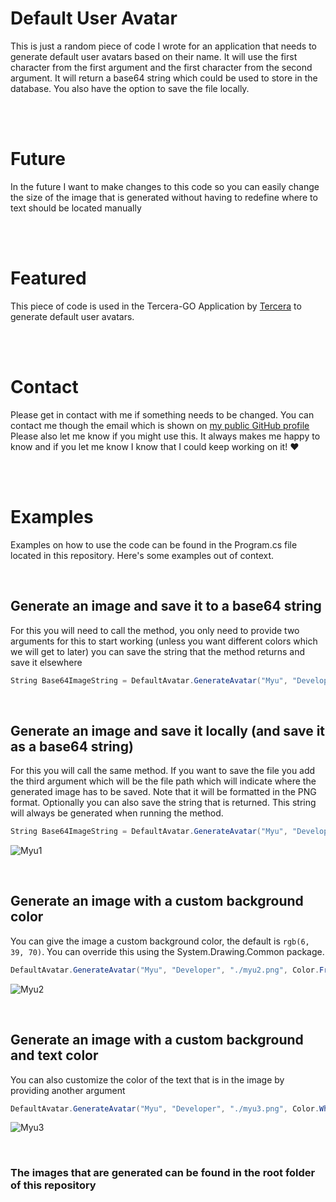 # Default User Avatar 
This is just a random piece of code I wrote for an application that needs to generate default user avatars based on their name. It will use the first character from the first argument and the first character from the second argument. It will return a base64 string which could be used to store in the database. You also have the option to save the file locally.

<br>
<br>

# Future
In the future I want to make changes to this code so you can easily change the size of the image that is generated without having to redefine where to text should be located manually

<br>
<br>

# Featured
This piece of code is used in the Tercera-GO Application by [Tercera](https://tercera.nl/) to generate default user avatars. 

<br>
<br>

# Contact
Please get in contact with me if something needs to be changed. You can contact me though the email which is shown on [my public GitHub profile](https://github.com/mutedev/) Please also let me know if you might use this. It always makes me happy to know and if you let me know I know that I could keep working on it! ❤

<br>
<br>

# Examples
Examples on how to use the code can be found in the Program.cs file located in this repository. Here's some examples out of context.

<br>

## Generate an image and save it to a base64 string
For this you will need to call the method, you only need to provide two arguments for this to start working (unless you want different colors which we will get to later) you can save the string that the method returns and save it elsewhere
```c#
String Base64ImageString = DefaultAvatar.GenerateAvatar("Myu", "Developer");
```

<br>

## Generate an image and save it locally (and save it as a base64 string)
For this you will call the same method. If you want to save the file you add the third argument which will be the file path which will indicate where the generated image has to be saved. Note that it will be formatted in the PNG format. Optionally you can also save the string that is returned. This string will always be generated when running the method.
```c#
String Base64ImageString = DefaultAvatar.GenerateAvatar("Myu", "Developer", "./myu1.png");
```
![Myu1](https://raw.githubusercontent.com/mutedev/DefaultUserAvatar/main/myu1.png)

<br>

## Generate an image with a custom background color
You can give the image a custom background color, the default is `rgb(6, 39, 70)`. You can override this using the System.Drawing.Common package.
```c#
DefaultAvatar.GenerateAvatar("Myu", "Developer", "./myu2.png", Color.FromArgb(200, 10, 100));
```
![Myu2](https://raw.githubusercontent.com/mutedev/DefaultUserAvatar/main/myu2.png)

<br>

## Generate an image with a custom background and text color
You can also customize the color of the text that is in the image by providing another argument
```c#
DefaultAvatar.GenerateAvatar("Myu", "Developer", "./myu3.png", Color.White, Brushes.HotPink);
```
![Myu3](https://raw.githubusercontent.com/mutedev/DefaultUserAvatar/main/myu3.png)

<br>

### The images that are generated can be found in the root folder of this repository
